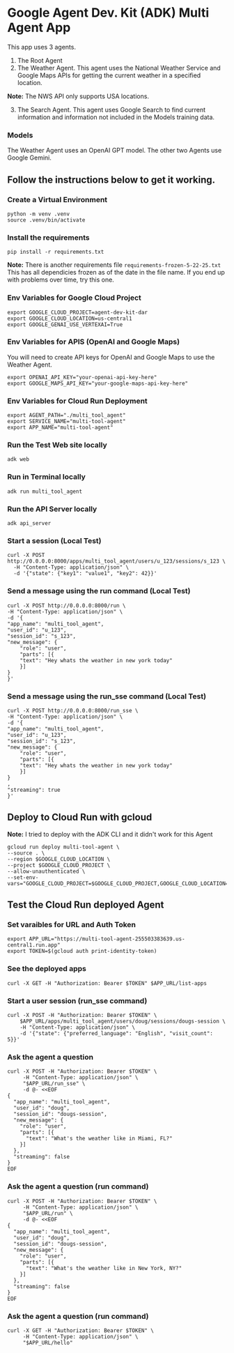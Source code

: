 # Google Agent Dev. Kit (ADK) Multi Agent App
This app uses 3 agents. 
1. The Root Agent
2. The Weather Agent. This agent uses the National Weather Service and Google Maps APIs for getting the current weather in a specified location. 

__Note:__ The NWS API only supports USA locations. 

3. The Search Agent. This agent uses Google Search to find current information and information not included in the Models training data. 

### Models
The Weather Agent uses an OpenAI GPT model. The other two Agents use Google Gemini. 

## Follow the instructions below to get it working. 

### Create a Virtual Environment
```
python -m venv .venv
source .venv/bin/activate
```

### Install the requirements
```
pip install -r requirements.txt
```
__Note:__ There is another requirements file `requirements-frozen-5-22-25.txt` This has all dependicies frozen as of the date in the file name. If you end up with problems over time, try this one. 

### Env Variables for Google Cloud Project
```
export GOOGLE_CLOUD_PROJECT=agent-dev-kit-dar
export GOOGLE_CLOUD_LOCATION=us-central1 
export GOOGLE_GENAI_USE_VERTEXAI=True
```

### Env Variables for APIS (OpenAI and Google Maps)
You will need to create API keys for OpenAI and Google Maps to use the Weather Agent. 
```
export OPENAI_API_KEY="your-openai-api-key-here"
export GOOGLE_MAPS_API_KEY="your-google-maps-api-key-here"
```

### Env Variables for Cloud Run Deployment
```
export AGENT_PATH="./multi_tool_agent" 
export SERVICE_NAME="multi-tool-agent"
export APP_NAME="multi-tool-agent"
```

### Run the Test Web site locally
```
adk web
```

### Run in Terminal locally
```
adk run multi_tool_agent
```

### Run the API Server locally
```
adk api_server
```

### Start a session (Local Test)
```
curl -X POST http://0.0.0.0:8000/apps/multi_tool_agent/users/u_123/sessions/s_123 \
  -H "Content-Type: application/json" \
  -d '{"state": {"key1": "value1", "key2": 42}}'
```

### Send a message using the run command (Local Test)
```
curl -X POST http://0.0.0.0:8000/run \
-H "Content-Type: application/json" \
-d '{
"app_name": "multi_tool_agent",
"user_id": "u_123",
"session_id": "s_123",
"new_message": {
    "role": "user",
    "parts": [{
    "text": "Hey whats the weather in new york today"
    }]
}
}'
```

### Send a message using the run_sse command (Local Test)
```
curl -X POST http://0.0.0.0:8000/run_sse \
-H "Content-Type: application/json" \
-d '{
"app_name": "multi_tool_agent",
"user_id": "u_123",
"session_id": "s_123",
"new_message": {
    "role": "user",
    "parts": [{
    "text": "Hey whats the weather in new york today"
    }]
}
,
"streaming": true
}'
```
## Deploy to Cloud Run with gcloud
__Note:__ I tried to deploy with the ADK CLI and it didn't work for this Agent

```
gcloud run deploy multi-tool-agent \
--source . \
--region $GOOGLE_CLOUD_LOCATION \
--project $GOOGLE_CLOUD_PROJECT \
--allow-unauthenticated \
--set-env-vars="GOOGLE_CLOUD_PROJECT=$GOOGLE_CLOUD_PROJECT,GOOGLE_CLOUD_LOCATION=$GOOGLE_CLOUD_LOCATION,GOOGLE_GENAI_USE_VERTEXAI=$GOOGLE_GENAI_USE_VERTEXAI,OPENAI_API_KEY=$OPENAI_API_KEY,GOOGLE_MAPS_API_KEY=$GOOGLE_MAPS_API_KEY"
```

## Test the Cloud Run deployed Agent

### Set varaibles for URL and Auth Token
```
export APP_URL="https://multi-tool-agent-255503383639.us-central1.run.app"
export TOKEN=$(gcloud auth print-identity-token)
```

### See the deployed apps
```
curl -X GET -H "Authorization: Bearer $TOKEN" $APP_URL/list-apps
```

### Start a user session (run_sse command)
```
curl -X POST -H "Authorization: Bearer $TOKEN" \
    $APP_URL/apps/multi_tool_agent/users/doug/sessions/dougs-session \
    -H "Content-Type: application/json" \
    -d '{"state": {"preferred_language": "English", "visit_count": 5}}'
```
### Ask the agent a question
```
curl -X POST -H "Authorization: Bearer $TOKEN" \
     -H "Content-Type: application/json" \
     "$APP_URL/run_sse" \
     -d @- <<EOF
{
  "app_name": "multi_tool_agent",
  "user_id": "doug",
  "session_id": "dougs-session",
  "new_message": {
    "role": "user",
    "parts": [{
      "text": "What's the weather like in Miami, FL?"
    }]
  },
  "streaming": false
}
EOF
```

### Ask the agent a question (run command)
```
curl -X POST -H "Authorization: Bearer $TOKEN" \
     -H "Content-Type: application/json" \
     "$APP_URL/run" \
     -d @- <<EOF
{
  "app_name": "multi_tool_agent",
  "user_id": "doug",
  "session_id": "dougs-session",
  "new_message": {
    "role": "user",
    "parts": [{
      "text": "What's the weather like in New York, NY?"
    }]
  },
  "streaming": false
}
EOF
```

### Ask the agent a question (run command)
```
curl -X GET -H "Authorization: Bearer $TOKEN" \
     -H "Content-Type: application/json" \
     "$APP_URL/hello"
```     
